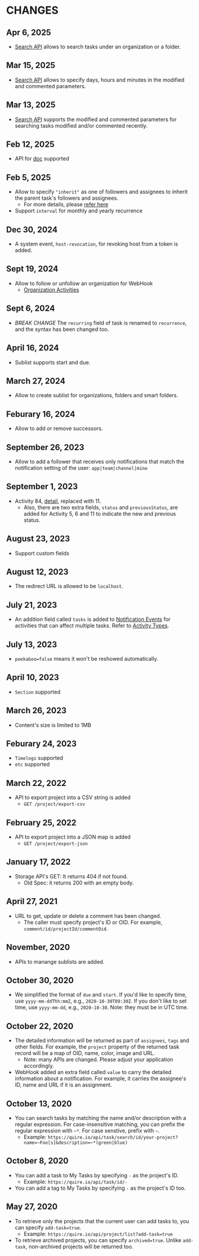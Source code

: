 # CHANGES

## Apr 6, 2025

* [Search API](https://quire.io/dev/api/#operation--task-search-id--organizationId--get) allows to search tasks under an organization or a folder.

## Mar 15, 2025

* [Search API](https://quire.io/dev/api/#operation--task-search-id--projectId--get) allows to specify days, hours and minutes in the modified and commented parameters.

## Mar 13, 2025

* [Search API](https://quire.io/dev/api/#operation--task-search-id--projectId--get) supports the modified and commented parameters for searching tasks modified and/or commented recently.

## Feb 12, 2025

* API for [doc](https://quire.io/dev/api/#tag-doc) supported

## Feb 5, 2025

* Allow to specify `"inherit"` as one of followers and assignees to inherit the parent task's followers and assignees.
  - For more details, please [refer here](https://quire.io/dev/api/#operation--task-id--projectId--post)
* Support `interval` for monthly and yearly recurrence

## Dec 30, 2024

* A system event, `host-revocation`, for revoking host from a token is added.

## Sept 19, 2024

* Allow to follow or unfollow an organization for WebHook
    - [Organization Activities](https://github.com/quire-api/quire-api/blob/master/docs/activity_types.md#organization-related-activities)

## Sept 6, 2024

* *BREAK CHANGE* The `recurring` field of task is renamed to `recurrence`, and the syntax has been changed too.

## April 16, 2024

* Sublist supports start and due.

## March 27, 2024

* Allow to create sublist for organizations, folders and smart folders.

## Feburary 16, 2024

* Allow to add or remove successors.

## September 26, 2023

* Allow to add a follower that receives only notifications that match the notification setting of the user: `app|team|channel|mine`

## September 1, 2023

* Activity 84, [detail](https://github.com/quire-api/quire-api/blob/master/docs/activity_types.md), replaced with 11.
  * Also, there are two extra fields, `status` and `previousStatus`, are added for Activity 5, 6 and 11 to indicate the new and previous status.

## August 23, 2023

* Support custom fields

## August 12, 2023

* The redirect URL is allowed to be `localhost`.

## July 21, 2023

* An addition field called `tasks` is added to [Notification Events](https://quire.io/dev/api/#webhook) for activities that can affect multiple tasks. Refer to [Activity Types](https://github.com/quire-api/quire-api/blob/master/docs/activity_types.md).

## July 13, 2023

* `peekaboo=false` means it won't be reshowed automatically.

## April 10, 2023

* `Section` supported

## March 26, 2023

* Content's size is limited to 1MB

## Feburary 24, 2023

* `Timelogs` supported
* `etc` supported

## March 22, 2022

* API to export project into a CSV string is added
  * `GET /project/export-csv`

## February 25, 2022

* API to export project into a JSON map is added
  * `GET /project/export-json`

## January 17, 2022

* Storage API's GET: It returns 404 if not found.
    * Old Spec: it returns 200 with an empty body.

## April 27, 2021

* URL to get, update or delete a comment has been changed.
   * The caller must specify project's ID or OID. For example, `comment/id/projectId/commentOid`.

## November, 2020

* APIs to manange sublists are added.

## October 30, 2020

* We simplified the format of `due` and `start`. If you'd like to specify time, use `yyyy-mm-ddThh:mmZ`, e.g., `2020-10-30T09:30Z`. If you don't like to set time, use `yyyy-mm-dd`, e.g., `2020-10-30`. Note: they must be in UTC time.

## October 22, 2020

* The detailed information will be returned as part of `assignees`, `tags` and other fields. For example, the `project` property of the returned task record will be a map of OID, name, color, image and URL.
  * Note: many APIs are changed. Please adjust your application accordingly.
* WebHook added an extra field called `value` to carry the detailed information about a notification. For example, it carries the assignee's ID, name and URL if it is an assignment.

## October 13, 2020

* You can search tasks by matching the name and/or description with a regular expression. For case-insensitive matching, you can prefix the regular expression with `~*`. For case senstive, prefix with `~`.
  * Example: `https://quire.io/api/task/search/id/your-project?name=~Foo[s]&description=~*(green|blue)`

## October 8, 2020

* You can add a task to My Tasks by specifying `-` as the project's ID.
  * Example: `https://quire.io/api/task/id/-`
* You can add a tag to My Tasks by specifying `-`  as the project's ID too.

## May 27, 2020

* To retrieve only the projects that the current user can add tasks to, you can specify `add-task=true`.
  * Example: `https://quire.io/api/project/list?add-task=true`
* To retrieve archived projects, you can specify `archived=true`. Unlike `add-task`, non-archived projects will be returned too.
